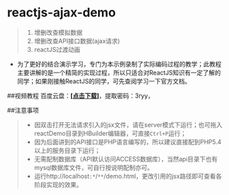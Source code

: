 # reactjs-ajax-demo
> 1. 增删改查模拟数据
> 2. 增删改查API接口数据(ajax请求)
> 3. reactJS过渡动画

 
+ 为了更好的结合演示学习，专门为本示例录制了实际编码过程的教学；此教程主要讲解的是一个精简的实现过程，所以只适合对ReactJS知识有一定了解的同学；如果刚接触ReactJS的同学，可先查阅学习一下官方文档。

##视频教程
百度云盘：[**[点击下载]**](https://pan.baidu.com/s/1o8LGic6)，提取密码：3ryy，

##注意事项
> + 因双击打开无法请求引入的jsx文件，请在server模式下运行；也可拖入reactDemo目录到HBuilder编辑器，可直接`Ctrl+P`运行；
> + 因为后面讲到的API接口是PHP语言编写的，所以建议直接配到PHP5.4以上的服务目录下运行；
> + 无需配制数据库（API默认访问ACCESS数据库），当然api目录下也有mysql数据库文件，可自行按说明配制亦可。
> + 运行http://localhost`:*`/`**`/demo.html，更改引用的jsx路径即可查看各阶段实现的效果。
